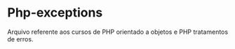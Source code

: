 # Php-exceptions
Arquivo referente aos cursos de PHP orientado a objetos e PHP tratamentos de erros.
